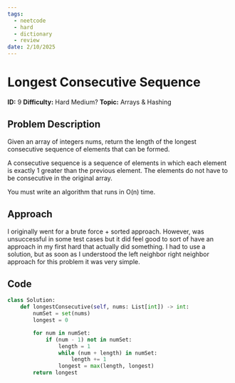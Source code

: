 ```yaml
---
tags:
  - neetcode
  - hard
  - dictionary
  - review
date: 2/10/2025
---
```


# Longest Consecutive Sequence

**ID:**  9
**Difficulty:**  Hard Medium?
**Topic:**  Arrays & Hashing

## Problem Description
Given an array of integers nums, return the length of the longest consecutive sequence of elements that can be formed.

A consecutive sequence is a sequence of elements in which each element is exactly 1 greater than the previous element. The elements do not have to be consecutive in the original array.

You must write an algorithm that runs in O(n) time.

## Approach
I originally went for a brute force + sorted approach. However, was unsuccessful in some test cases but it did feel good to sort of have an approach in my first hard that actually did something. I had to use a solution, but as soon as I understood the left neighbor right neighbor approach for this problem it was very simple.

## Code
```python
class Solution:
    def longestConsecutive(self, nums: List[int]) -> int:
        numSet = set(nums)
        longest = 0

        for num in numSet:
            if (num - 1) not in numSet:
                length = 1
                while (num + length) in numSet:
                    length += 1
                longest = max(length, longest)
        return longest

